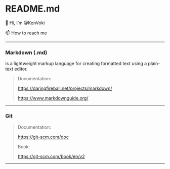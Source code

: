 # README.md

👋 Hi, I’m @KenVoki

📫 How to reach me

---

### Markdown (.md)

is a lightweight markup language for creating formatted text using a plain-text editor.

> Documentation:
>
> https://daringfireball.net/projects/markdown/
> 
> https://www.markdownguide.org/

---

### Git
> Documentation:
> 
> https://git-scm.com/doc
>
> Book:
> 
> https://git-scm.com/book/en/v2

---
